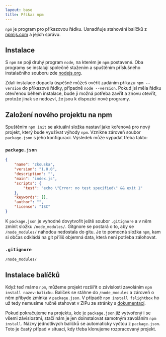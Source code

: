 ```yaml
---
layout: base
title: Příkaz npm
---
```


`npm` je program pro příkazovou řádku. Usnadňuje stahování balíčků z [npmjs.com](https://www.npmjs.com/) a jejich správu.

## Instalace

S `npm` se pojí druhý program `node`, na kterém je `npm` postavené. Oba programy se instalují společně stažením a spuštěním příslušného instalačního souboru zde [nodejs.org](https://nodejs.org/en/download/).

Zdali instalace dopadla úspěšně můžeš ověřit zadáním příkazu `npm --version` do příkazové řádky, případně `node --version`. Pokud jsi měla řádku otevřenou během instalace, bude ji možná potřeba zavřít a znovu otevřít, protože jinak se nedozví, že jsou k dispozici nové programy.

## Založení nového projektu na npm

Spuštěním `npm init` se aktuální složka nastaví jako kořenová pro nový projekt, který bude využívat výhody `npm`. Vznikne zároveň soubor `package.json` s jeho konfigurací. Výsledek může vypadat třeba takto:

### `package.json`

```json
{
	"name": "zkouska",
	"version": "1.0.0",
	"description": "",
	"main": "index.js",
	"scripts": {
		"test": "echo \"Error: no test specified\" && exit 1"
	},
	"keywords": [],
	"author": "",
	"license": "ISC"
}
```

K `package.json` je vyhodné dovytvořit ještě soubor `.gitignore` a v něm zmínit složku `/node_modules/`. Gitgnore se postará o to, aby se `/node_modules/` náhodou nedostala do gitu. Je to pomocná složka `npm`, kam si občas odkládá na git příliš objemná data, která není potřeba zálohovat.

### `.gitignore`

```text
/node_modules/
```

## Instalace balíčků

Když teď máme `npm`, můžeme projekt rozšířit o závislosti zavoláním `npm install nazev-balicku`. Balíček se stáhne do `/node_modules` a zároveň o něm přibyde zmínka v `package.json`. V případě `npm install fslightbox` ho už tedy nemusíme ručně stahovat v ZIPu ze stránky s [dokumentací](https://fslightbox.com/javascript/download).

Pokud pokračujeme na projektu, kde je `package.json` již vytvořený i se všemi závislostmi, stačí nám je jen doinstalovat samotným zavoláním `npm install`. Názvy jednotlivých balíčků se automaticky vyčtou z `package.json`. Toto je častý případ v situaci, kdy třeba klonujeme rozpracovaný projekt.
